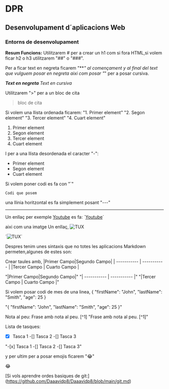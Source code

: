# DPR
## Desenvolupament d´aplicacions Web
### Entorns de desenvolupament
**Resum Funcions:**
Utilitzarem # per a crear un h1 com si fora HTML,si volem
ficar h2 o h3 utilitzarem "##" o "###".

Per a ficar text en negreta ficarem "***" al començament y al final del
text que vulguem posar en negreta aixi com posar "*" per a posar cursiva.

***Text en negreta***
*Text en cursiva*

Utilitzarem ">" per a un bloc de cita
> bloc de cita

Si volem una llista ordenada ficarem:
"1. Primer element"
"2. Segon element"
"3. Tercer element"
"4. Cuart element"

1. Primer element
2. Segon element
3. Tercer element
4. Cuart element

I per a una llista desordenada el caracter "-":
- Primer element
- Segon element
- Cuart element

Si volem poner codi es fa con "`"

`Codi que posem`

una llinia horitzontal es fa simplement posant "---"

---

Un enllaç per exemple [Youtube](https://youtube.com) es fa:
´[Youtube](https://youtube.com)´


aixi com una imatge Un enllaç,
 ![TUX](https://www.markdownguide.org/assets/images/tux.png)

´![TUX](https://www.markdownguide.org/assets/images/tux.png)´

Despres tenim unes sintaxis que no totes les aplicacions
Markdown permeten,algunes de estes son:

Crear taules amb, 
|Primer Campo|Segundo Campo|
| ----------- | ----------- |
|Tercer Campo | Cuarto Campo |

"|Primer Campo|Segundo Campo|"
"| ----------- | ----------- |"
"|Tercer Campo | Cuarto Campo |"

Si volem posar codi de mes de una linea,
{
  "firstName": "John",
  "lastName": "Smith",
  "age": 25
}

"{
  "firstName": "John",
  "lastName": "Smith",
  "age": 25
}"

Nota al peu:
Frase amb nota al peu. [^1]
"Frase amb nota al peu. [^1]"

Lista de tasques:
-[x] Tasca 1
-[] Tasca 2
-[] Tasca 3

"-[x] Tasca 1
-[] Tasca 2
-[] Tasca 3"

y per ultim per a posar emojis ficarem ":joy:"

:joy:


[Si vols aprendre ordes basiques de git:]
(https://github.com/Daaavidp8/Daaavidp8/blob/main/git.md)
